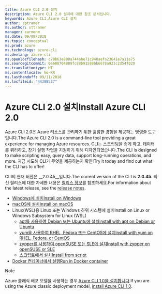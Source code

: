 ```yaml
---
title: Azure CLI 2.0 설치
description: Azure CLI 2.0 설치에 대한 참조 문서입니다.
keywords: Azure CLI,Azure CLI 설치
author: sptramer
ms.author: sttramer
manager: carmonm
ms.date: 09/09/2018
ms.topic: conceptual
ms.prod: azure
ms.technology: azure-cli
ms.devlang: azure-cli
ms.openlocfilehash: c78b63e808a744abe71c940aefa23641e7a11e75
ms.sourcegitcommit: 0e688704889fc88b91588bb6678a933c2d54f020
ms.translationtype: HT
ms.contentlocale: ko-KR
ms.lasthandoff: 09/11/2018
ms.locfileid: "44388527"
---
```

# <a name="install-azure-cli-20"></a><span data-ttu-id="cc02b-104">Azure CLI 2.0 설치</span><span class="sxs-lookup"><span data-stu-id="cc02b-104">Install Azure CLI 2.0</span></span>

<span data-ttu-id="cc02b-105">Azure CLI 2.0은 Azure 리소스를 관리하기 위한 훌륭한 경험을 제공하는 명령줄 도구입니다.</span><span class="sxs-lookup"><span data-stu-id="cc02b-105">The Azure CLI 2.0 is a command-line tool providing a great experience for managing Azure resources.</span></span> <span data-ttu-id="cc02b-106">CLI는 스크립팅을 쉽게 하고, 데이터를 쿼리하고, 장기 실행 작업을 지원하기 위해 디자인되었습니다.</span><span class="sxs-lookup"><span data-stu-id="cc02b-106">The CLI is designed to make scripting easy, query data, support long-running operations, and more.</span></span> <span data-ttu-id="cc02b-107">지금 시도해 CLI가 무엇을 제공하는지 확인!</span><span class="sxs-lookup"><span data-stu-id="cc02b-107">Try it today and find out what the CLI has to offer!</span></span>

<span data-ttu-id="cc02b-108">CLI의 현재 버전은 __2.0.45__입니다.</span><span class="sxs-lookup"><span data-stu-id="cc02b-108">The current version of the CLI is __2.0.45__.</span></span> <span data-ttu-id="cc02b-109">최신 릴리스에 대한 자세한 내용은 [릴리스 정보](release-notes-azure-cli.md)를 참조하세요.</span><span class="sxs-lookup"><span data-stu-id="cc02b-109">For information about the latest release, see the [release notes](release-notes-azure-cli.md).</span></span>

* [<span data-ttu-id="cc02b-110">Windows에 설치</span><span class="sxs-lookup"><span data-stu-id="cc02b-110">Install on Windows</span></span>](install-azure-cli-windows.md)
* [<span data-ttu-id="cc02b-111">macOS에 설치</span><span class="sxs-lookup"><span data-stu-id="cc02b-111">Install on macOS</span></span>](install-azure-cli-macos.md)
* <span data-ttu-id="cc02b-112">Linux(WSL)용 Linux 또는 Windows 하위 시스템에 설치</span><span class="sxs-lookup"><span data-stu-id="cc02b-112">Install on Linux or Windows Subsystem for Linux (WSL)</span></span>
  * [<span data-ttu-id="cc02b-113">apt를 사용하여 Debian 또는 Ubuntu에 설치</span><span class="sxs-lookup"><span data-stu-id="cc02b-113">Install with apt on Debian or Ubuntu</span></span>](install-azure-cli-apt.md)
  * [<span data-ttu-id="cc02b-114">yum을 사용하여 RHEL, Fedora 또는 CentOS에 설치</span><span class="sxs-lookup"><span data-stu-id="cc02b-114">Install with yum on RHEL, Fedora, or CentOS</span></span>](install-azure-cli-yum.md)
  * [<span data-ttu-id="cc02b-115">zypper를 사용하여 openSUSE 또는 SLE에 설치</span><span class="sxs-lookup"><span data-stu-id="cc02b-115">Install with zypper on openSUSE or SLE</span></span>](install-azure-cli-zypper.md)
  * [<span data-ttu-id="cc02b-116">스크립트에서 설치</span><span class="sxs-lookup"><span data-stu-id="cc02b-116">Install from script</span></span>](install-azure-cli-linux.md)
* [<span data-ttu-id="cc02b-117">Docker 컨테이너에서 실행</span><span class="sxs-lookup"><span data-stu-id="cc02b-117">Run in Docker container</span></span>](run-azure-cli-docker.md)

> [!NOTE]
> <span data-ttu-id="cc02b-118">Azure 클래식 배포 모델을 사용하는 경우 [Azure CLI 1.0을 설치합니다](install-cli-version-1.0.md).</span><span class="sxs-lookup"><span data-stu-id="cc02b-118">If you are using the Azure classic deployment model, [install Azure CLI 1.0](install-cli-version-1.0.md).</span></span>
